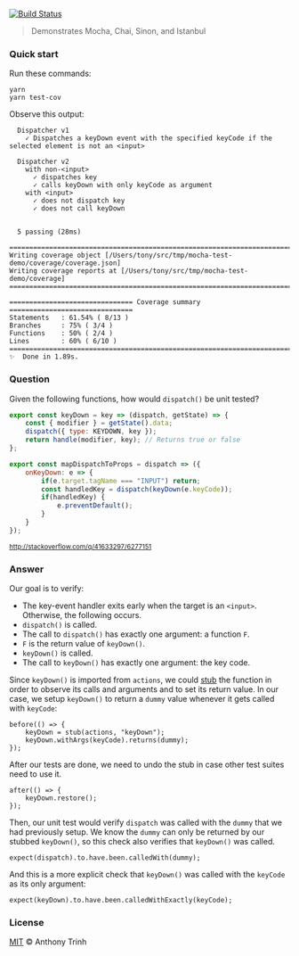 [![Build Status](https://travis-ci.org/tony19-sandbox/mocha-test-demo.svg?branch=master)](https://travis-ci.org/tony19-sandbox/mocha-test-demo)

> Demonstrates Mocha, Chai, Sinon, and Istanbul

### Quick start

Run these commands:

    yarn
    yarn test-cov

Observe this output:

```shell
  Dispatcher v1
    ✓ Dispatches a keyDown event with the specified keyCode if the selected element is not an <input>

  Dispatcher v2
    with non-<input>
      ✓ dispatches key
      ✓ calls keyDown with only keyCode as argument
    with <input>
      ✓ does not dispatch key
      ✓ does not call keyDown


  5 passing (28ms)

=============================================================================
Writing coverage object [/Users/tony/src/tmp/mocha-test-demo/coverage/coverage.json]
Writing coverage reports at [/Users/tony/src/tmp/mocha-test-demo/coverage]
=============================================================================

=============================== Coverage summary ===============================
Statements   : 61.54% ( 8/13 )
Branches     : 75% ( 3/4 )
Functions    : 50% ( 2/4 )
Lines        : 60% ( 6/10 )
================================================================================
✨  Done in 1.89s.
```

### Question

Given the following functions, how would `dispatch()` be unit tested?

```javascript
export const keyDown = key => (dispatch, getState) => {
    const { modifier } = getState().data;
    dispatch({ type: KEYDOWN, key });
    return handle(modifier, key); // Returns true or false
};

export const mapDispatchToProps = dispatch => ({
    onKeyDown: e => {
        if(e.target.tagName === "INPUT") return;
        const handledKey = dispatch(keyDown(e.keyCode));
        if(handledKey) {
            e.preventDefault();
        }
    }
});
```

<sup>http://stackoverflow.com/q/41633297/6277151</sup>

### Answer

Our goal is to verify:

  * The key-event handler exits early when the target is an `<input>`.
     Otherwise, the following occurs.
  * `dispatch()` is called.
  * The call to `dispatch()` has exactly one argument: a function `F`.
  * `F` is the return value of `keyDown()`.
  * `keyDown()` is called.
  * The call to `keyDown()` has exactly one argument: the key code.

Since `keyDown()` is imported from `actions`, we could [stub](http://sinonjs.org/docs/#stubs)
the function in order to observe its calls and arguments and
to set its return value. In our case, we setup `keyDown()` to return
a `dummy` value whenever it gets called with `keyCode`:

    before(() => {
        keyDown = stub(actions, "keyDown");
        keyDown.withArgs(keyCode).returns(dummy);
    });

After our tests are done, we need to undo the stub in case other test
suites need to use it.

    after(() => {
        keyDown.restore();
    });

Then, our unit test would verify `dispatch` was called with the `dummy`
that we had previously setup. We know the `dummy` can only be returned
by our stubbed `keyDown()`, so this check also verifies that `keyDown()`
was called.

    expect(dispatch).to.have.been.calledWith(dummy);

And this is a more explicit check that `keyDown()` was called with the
`keyCode` as its only argument:

    expect(keyDown).to.have.been.calledWithExactly(keyCode);


### License

[MIT](https://opensource.org/licenses/MIT) &copy; Anthony Trinh
